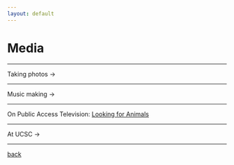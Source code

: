 ```yaml
---
layout: default
---
```


# Media

***

Taking photos ->

***

Music making ->

***

On Public Access Television: [Looking for Animals](https://www.lookingforanimals.com/)

***

At UCSC ->

***

[back](./)

